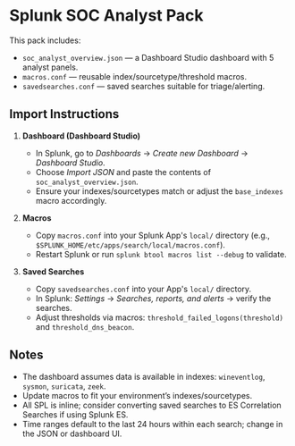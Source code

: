 # Splunk SOC Analyst Pack

This pack includes:
- `soc_analyst_overview.json` — a Dashboard Studio dashboard with 5 analyst panels.
- `macros.conf` — reusable index/sourcetype/threshold macros.
- `savedsearches.conf` — saved searches suitable for triage/alerting.

## Import Instructions

1. **Dashboard (Dashboard Studio)**
   - In Splunk, go to *Dashboards* → *Create new Dashboard* → *Dashboard Studio*.
   - Choose *Import JSON* and paste the contents of `soc_analyst_overview.json`.
   - Ensure your indexes/sourcetypes match or adjust the `base_indexes` macro accordingly.

2. **Macros**
   - Copy `macros.conf` into your Splunk App's `local/` directory (e.g., `$SPLUNK_HOME/etc/apps/search/local/macros.conf`).
   - Restart Splunk or run `splunk btool macros list --debug` to validate.

3. **Saved Searches**
   - Copy `savedsearches.conf` into your App's `local/` directory.
   - In Splunk: *Settings* → *Searches, reports, and alerts* → verify the searches.
   - Adjust thresholds via macros: `threshold_failed_logons(threshold)` and `threshold_dns_beacon`.

## Notes
- The dashboard assumes data is available in indexes: `wineventlog`, `sysmon`, `suricata`, `zeek`.
- Update macros to fit your environment’s indexes/sourcetypes.
- All SPL is inline; consider converting saved searches to ES Correlation Searches if using Splunk ES.
- Time ranges default to the last 24 hours within each search; change in the JSON or dashboard UI.
